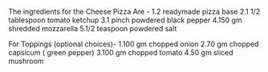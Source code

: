 The ingredients for the Cheese Pizza Are -
1.2 readymade pizza base
2.1 1/2 tablespoon tomato ketchup
3.1 pinch powdered black pepper
4.150 gm shredded mozzarella
5.1/2 teaspoon powdered salt

For Toppings (optional choices)-
1.100 gm chopped onion
2.70 gm chopped capsicum ( green pepper)
3.100 gm chopped tomato
4.50 gm sliced mushroom